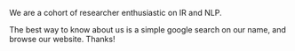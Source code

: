 We are a cohort of researcher enthusiastic on IR and NLP. 

The best way to know about us is a simple google search on our name, and browse our website. Thanks!

